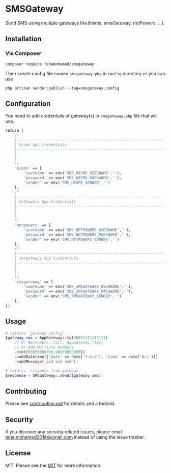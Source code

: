 # SMSGateway

<!-- [![Latest Version on Packagist][ico-version]][link-packagist]
[![Total Downloads][ico-downloads]][link-downloads]
[![Build Status][ico-travis]][link-travis]
[![StyleCI][ico-styleci]][link-styleci] -->

Send SMS using multiple gateways like(hisms, smsGateway, netPowers, ...).

## Installation

### Via Composer

```
composer require tahamohamed/smsgateway
```

Then create config file named `smsgateway.php` in `config` directory or you can use
```
php artisan vendor:publish --tag=smsgateway.config
```
## Configuration

You need to add credentials of gateway(s) in `smsgateway.php` file that will use.

```php
return [
    /*
    |--------------------------------------------------------------------------
    | hisms App Credentials
    |--------------------------------------------------------------------------
    |
    |
    */
    'hisms' => [
        'username' => env('SMS_HISMS_USERNAME',''),
        'password' => env('SMS_HISMS_PASSWORD',''),
        'sender' => env('SMS_HISMS_SENDER','')
    ],
    /*
    |--------------------------------------------------------------------------
    | netpowers App Credentials
    |--------------------------------------------------------------------------
    |
    |
    */
    'netpowers' => [
        'username' => env('SMS_NETPOWERS_USERNAME',''),
        'password' => env('SMS_NETPOWERS_PASSWORD',''),
        'sender' => env('SMS_NETPOWERS_SENDER','')
    ],
    /*
    |--------------------------------------------------------------------------
    | smsgateway App Credentials
    |--------------------------------------------------------------------------
    |
    |
    */
    'smsgateway' => [
        'username' => env('SMS_SMSGATEWAY_USERNAME',''),
        'password' => env('SMS_SMSGATEWAY_PASSWORD',''),
        'sender' => env('SMS_SMSGATEWAY_SENDER','')
    ],
];
```
## Usage

```php
# returns 'gateway config'
$gateway_sms = AppGateway::to(96651111111111)
    // Or NetPowers::to(), AppGateway::to()
    // Or Add Multiple Numbers
    ->to([96650000000,96659999999])
    ->addDatetime(['date' => date('Y-m-d'), 'time' => date('H:i')])
    ->addMessage('asd asd asd');

# returns 'response from gateway'
$response = SMSGateway::send($gateway_sms);
```

## Contributing

Please see [contributing.md](contributing.md) for details and a todolist.

## Security

If you discover any security related issues, please email taha.mohamed2016@gmail.com instead of using the issue tracker.

## License

MIT. Please see the [MIT](https://choosealicense.com/licenses/mit/) for more information.
<!--
[ico-version]: https://img.shields.io/packagist/v/tahamohamed/smsgateway.svg?style=flat-square
[ico-downloads]: https://img.shields.io/packagist/dt/tahamohamed/smsgateway.svg?style=flat-square
[ico-travis]: https://img.shields.io/travis/tahamohamed/smsgateway/master.svg?style=flat-square
[ico-styleci]: https://styleci.io/repos/12345678/shield

[link-packagist]: https://packagist.org/packages/tahamohamed/smsgateway
[link-downloads]: https://packagist.org/packages/tahamohamed/smsgateway
[link-travis]: https://travis-ci.org/tahamohamed/smsgateway
[link-styleci]: https://styleci.io/repos/12345678
[link-author]: https://github.com/tahamohamed
[link-contributors]: ../../contributors -->
